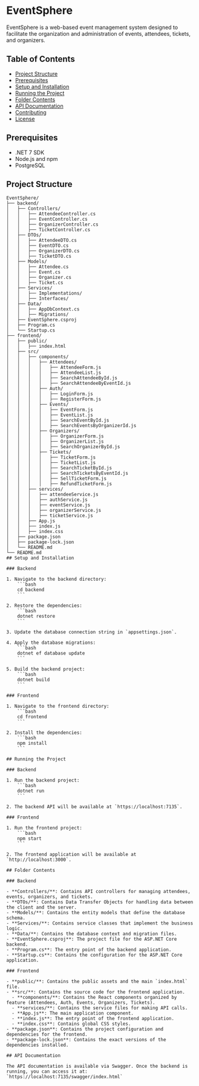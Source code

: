# EventSphere

EventSphere is a web-based event management system designed to facilitate the organization and administration of events, attendees, tickets, and organizers.

## Table of Contents

- [Project Structure](#project-structure)
- [Prerequisites](#prerequisites)
- [Setup and Installation](#setup-and-installation)
- [Running the Project](#running-the-project)
- [Folder Contents](#folder-contents)
- [API Documentation](#api-documentation)
- [Contributing](#contributing)
- [License](#license)

## Prerequisites

- .NET 7 SDK
- Node.js and npm
- PostgreSQL

## Project Structure

```plaintext
EventSphere/
├── backend/
│   ├── Controllers/
│   │   ├── AttendeeController.cs
│   │   ├── EventController.cs
│   │   ├── OrganizerController.cs
│   │   ├── TicketController.cs
│   ├── DTOs/
│   │   ├── AttendeeDTO.cs
│   │   ├── EventDTO.cs
│   │   ├── OrganizerDTO.cs
│   │   ├── TicketDTO.cs
│   ├── Models/
│   │   ├── Attendee.cs
│   │   ├── Event.cs
│   │   ├── Organizer.cs
│   │   ├── Ticket.cs
│   ├── Services/
│   │   ├── Implementations/
│   │   ├── Interfaces/
│   ├── Data/
│   │   ├── AppDbContext.cs
│   │   ├── Migrations/
│   ├── EventSphere.csproj
│   ├── Program.cs
│   └── Startup.cs
├── frontend/
│   ├── public/
│   │   ├── index.html
│   ├── src/
│   │   ├── components/
│   │   │   ├── Attendees/
│   │   │   │   ├── AttendeeForm.js
│   │   │   │   ├── AttendeeList.js
│   │   │   │   ├── SearchAttendeeById.js
│   │   │   │   ├── SearchAttendeeByEventId.js
│   │   │   ├── Auth/
│   │   │   │   ├── LoginForm.js
│   │   │   │   ├── RegisterForm.js
│   │   │   ├── Events/
│   │   │   │   ├── EventForm.js
│   │   │   │   ├── EventList.js
│   │   │   │   ├── SearchEventById.js
│   │   │   │   ├── SearchEventsByOrganizerId.js
│   │   │   ├── Organizers/
│   │   │   │   ├── OrganizerForm.js
│   │   │   │   ├── OrganizerList.js
│   │   │   │   ├── SearchOrganizerById.js
│   │   │   ├── Tickets/
│   │   │   │   ├── TicketForm.js
│   │   │   │   ├── TicketList.js
│   │   │   │   ├── SearchTicketById.js
│   │   │   │   ├── SearchTicketsByEventId.js
│   │   │   │   ├── SellTicketForm.js
│   │   │   │   ├── RefundTicketForm.js
│   │   ├── services/
│   │   │   ├── attendeeService.js
│   │   │   ├── authService.js
│   │   │   ├── eventService.js
│   │   │   ├── organizerService.js
│   │   │   ├── ticketService.js
│   │   ├── App.js
│   │   ├── index.js
│   │   ├── index.css
│   ├── package.json
│   ├── package-lock.json
│   └── README.md
└── README.md
## Setup and Installation

### Backend

1. Navigate to the backend directory:
    ```bash
    cd backend
    ```

2. Restore the dependencies:
    ```bash
    dotnet restore
    ```

3. Update the database connection string in `appsettings.json`.

4. Apply the database migrations:
    ```bash
    dotnet ef database update
    ```

5. Build the backend project:
    ```bash
    dotnet build
    ```

### Frontend

1. Navigate to the frontend directory:
    ```bash
    cd frontend
    ```

2. Install the dependencies:
    ```bash
    npm install
    ```

## Running the Project

### Backend

1. Run the backend project:
    ```bash
    dotnet run
    ```

2. The backend API will be available at `https://localhost:7135`.

### Frontend

1. Run the frontend project:
    ```bash
    npm start
    ```

2. The frontend application will be available at `http://localhost:3000`.

## Folder Contents

### Backend

- **Controllers/**: Contains API controllers for managing attendees, events, organizers, and tickets.
- **DTOs/**: Contains Data Transfer Objects for handling data between the client and the server.
- **Models/**: Contains the entity models that define the database schema.
- **Services/**: Contains service classes that implement the business logic.
- **Data/**: Contains the database context and migration files.
- **EventSphere.csproj**: The project file for the ASP.NET Core backend.
- **Program.cs**: The entry point of the backend application.
- **Startup.cs**: Contains the configuration for the ASP.NET Core application.

### Frontend

- **public/**: Contains the public assets and the main `index.html` file.
- **src/**: Contains the source code for the frontend application.
  - **components/**: Contains the React components organized by feature (Attendees, Auth, Events, Organizers, Tickets).
  - **services/**: Contains the service files for making API calls.
  - **App.js**: The main application component.
  - **index.js**: The entry point of the frontend application.
  - **index.css**: Contains global CSS styles.
- **package.json**: Contains the project configuration and dependencies for the frontend.
- **package-lock.json**: Contains the exact versions of the dependencies installed.

## API Documentation

The API documentation is available via Swagger. Once the backend is running, you can access it at:
`https://localhost:7135/swagger/index.html` 


